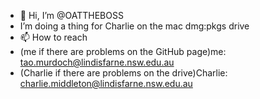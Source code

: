 - 👋 Hi, I’m @OATTHEBOSS
-  I’m doing a thing for Charlie on the mac dmg:pkgs drive 
- 📫 How to reach
- (me if there are problems on the GitHub page)me: tao.murdoch@lindisfarne.nsw.edu.au
- (Charlie if there are problems on the drive)Charlie: charlie.middleton@lindisfarne.nsw.edu.au

